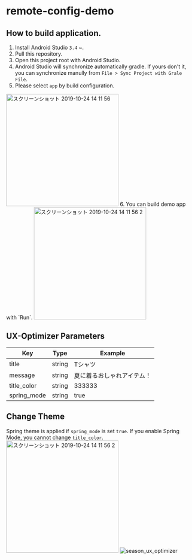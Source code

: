 # remote-config-demo

## How to build application.
1. Install Android Studio `3.4` ~.
2. Pull this repository.
3. Open this project root with Android Studio.
4. Android Studio will synchronize automatically gradle. If yours don't it, you can synchronize manully from `File > Sync Project with Grale File`.
5. Please select `app` by build configuration.

<img width="300" alt="スクリーンショット 2019-10-24 14 11 56" src="https://user-images.githubusercontent.com/25496478/67455522-cd207980-f668-11e9-9613-5748d428266f.png">
6. You can build demo app with `Run`.

<img width="300" alt="スクリーンショット 2019-10-24 14 11 56 2" src="https://user-images.githubusercontent.com/25496478/67455523-ce51a680-f668-11e9-9997-7180aec39c14.png">

## UX-Optimizer Parameters

|Key|  Type |  Example  |
|---|---|---|
|title|  string  |  Tシャツ  |
|message|  string  | 夏に着るおしゃれアイテム！ |
|title_color|  string  | 333333 |
|spring_mode|  string  | true |

## Change Theme
Spring theme is applied if `spring_mode` is set `true`.
If you enable Spring Mode, you cannot change `title_color`. 
<img width="300" alt="スクリーンショット 2019-10-24 14 11 56 2" src="https://user-images.githubusercontent.com/25496478/67455467-a2cebc00-f668-11e9-91ef-b34df1ca2bdc.png">
![season_ux_optimizer](https://user-images.githubusercontent.com/25496478/67455467-a2cebc00-f668-11e9-91ef-b34df1ca2bdc.png)
